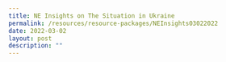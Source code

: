 ```yaml
---
title: NE Insights on The Situation in Ukraine
permalink: /resources/resource-packages/NEInsights03022022
date: 2022-03-02
layout: post
description: ""
---
```

